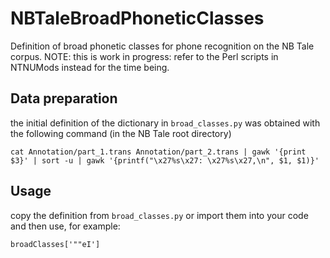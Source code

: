 # NBTaleBroadPhoneticClasses
Definition of broad phonetic classes for phone recognition on the NB Tale corpus. NOTE: this is work in progress: refer to the Perl scripts in NTNUMods instead for the time being.

## Data preparation
the initial definition of the dictionary in `broad_classes.py` was obtained with the following command (in the NB Tale root directory)
```
cat Annotation/part_1.trans Annotation/part_2.trans | gawk '{print $3}' | sort -u | gawk '{printf("\x27%s\x27: \x27%s\x27,\n", $1, $1)}'
```

## Usage
copy the definition from `broad_classes.py` or import them into your code and then use, for example:
```
broadClasses['""eI']
```
